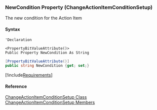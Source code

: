 ﻿### NewCondition Property (ChangeActionItemConditionSetup)

The new condition for the Action Item

#### Syntax

```vbnet
'Declaration

<PropertyBitValueAttribute()>
Public Property NewCondition As String
```

```csharp
[PropertyBitValueAttribute()]
public string NewCondition {get; set;}
```

[!include[Requirements](../partials/requirements.md)]

#### Reference

[ChangeActionItemConditionSetup Class](FChoice.Toolkits.Clarify~FChoice.Toolkits.Clarify.Sales.ChangeActionItemConditionSetup.md)  
[ChangeActionItemConditionSetup Members](FChoice.Toolkits.Clarify~FChoice.Toolkits.Clarify.Sales.ChangeActionItemConditionSetup_members.md)